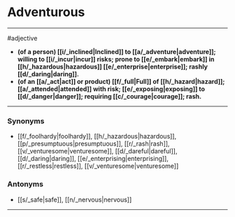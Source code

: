 # Adventurous
---
#adjective
- **(of a person) [[i/_inclined|Inclined]] to [[a/_adventure|adventure]]; willing to [[i/_incur|incur]] risks; prone to [[e/_embark|embark]] in [[h/_hazardous|hazardous]] [[e/_enterprise|enterprise]]; rashly [[d/_daring|daring]].**
- **(of an [[a/_act|act]] or product) [[f/_full|Full]] of [[h/_hazard|hazard]]; [[a/_attended|attended]] with risk; [[e/_exposing|exposing]] to [[d/_danger|danger]]; requiring [[c/_courage|courage]]; rash.**
---
### Synonyms
- [[f/_foolhardy|foolhardy]], [[h/_hazardous|hazardous]], [[p/_presumptuous|presumptuous]], [[r/_rash|rash]], [[v/_venturesome|venturesome]], [[d/_dareful|dareful]], [[d/_daring|daring]], [[e/_enterprising|enterprising]], [[r/_restless|restless]], [[v/_venturesome|venturesome]]
### Antonyms
- [[s/_safe|safe]], [[n/_nervous|nervous]]
---

